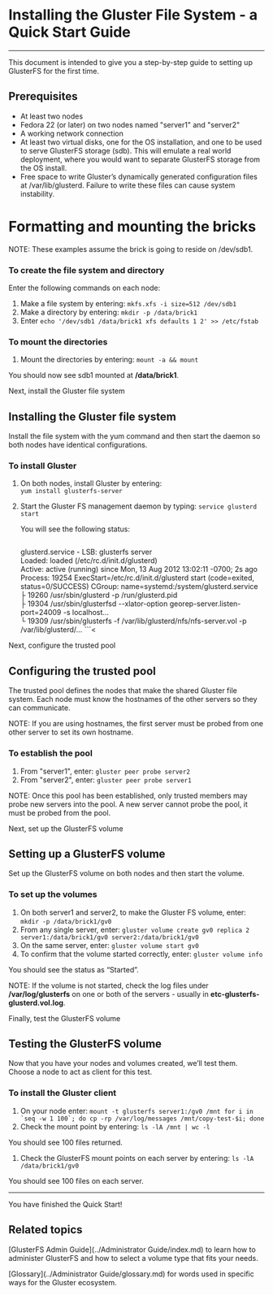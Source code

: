 # Installing the Gluster File System - a Quick Start Guide
-------

This document is intended to give you a step-by-step guide to setting up GlusterFS for the first time. 

## Prerequisites

* At least two nodes 
* Fedora 22 (or later) on two nodes named "server1" and "server2"
* A working network connection
* At least two virtual disks, one for the OS installation, and one to be used to serve GlusterFS storage (sdb). This will emulate a real world deployment, where you would want to separate GlusterFS storage from the OS install.
* Free space to write Gluster’s dynamically generated configuration files at /var/lib/glusterd. Failure to write these files can cause system instability.

# Formatting and mounting the bricks
NOTE: These examples assume the brick is going to reside on /dev/sdb1. 

### To create the file system and directory

Enter the following commands on each node:

1. Make a file system by entering:
``mkfs.xfs -i size=512 /dev/sdb1``
1. Make a directory by entering:
``mkdir -p /data/brick1``
3. Enter ``echo '/dev/sdb1 /data/brick1 xfs defaults 1 2' >> /etc/fstab``

### To mount the directories
1. Mount the directories by entering:
``mount -a && mount``

You should now see sdb1 mounted at **/data/brick1**.

Next, install the Gluster file system

## Installing the Gluster file system
Install the file system with the yum command and then start the daemon so both nodes have identical configurations.

### To install Gluster

1. On both nodes, install Gluster by entering:   
``yum install glusterfs-server``
2. Start the Gluster FS management daemon by typing:
``service glusterd start``
  
   You will see the following status:
   >``` service glusterd status
    glusterd.service - LSB: glusterfs server  
           Loaded: loaded (/etc/rc.d/init.d/glusterd)  
       Active: active (running) since Mon, 13 Aug 2012 13:02:11 -0700; 2s ago
      Process: 19254 ExecStart=/etc/rc.d/init.d/glusterd start (code=exited, status=0/SUCCESS)
       CGroup: name=systemd:/system/glusterd.service  
           ├ 19260 /usr/sbin/glusterd -p /run/glusterd.pid  
           ├ 19304 /usr/sbin/glusterfsd --xlator-option georep-server.listen-port=24009 -s localhost...  
           └ 19309 /usr/sbin/glusterfs -f /var/lib/glusterd/nfs/nfs-server.vol -p /var/lib/glusterd/…  ```<

Next, configure the trusted pool

## Configuring the trusted pool
The trusted pool defines the nodes that make the shared Gluster file system. Each node must know the hostnames of the other servers so they can communicate.

NOTE: If you are using hostnames, the first server must be probed from one other server to set its own hostname.

### To establish the pool

1. From "server1", enter:
``gluster peer probe server2``
2. From "server2", enter:
``gluster peer probe server1``

NOTE: Once this pool has been established, only trusted members may probe new servers into the pool. A new server cannot probe the pool, it must be probed from the pool.

Next, set up the GlusterFS volume

## Setting up a GlusterFS volume
Set up the GlusterFS volume on both nodes and then start the volume.

### To set up the volumes

1. On both server1 and server2, to make the Gluster FS volume, enter:
``mkdir -p /data/brick1/gv0``
1. From any single server, enter:
``gluster volume create gv0 replica 2 server1:/data/brick1/gv0 server2:/data/brick1/gv0``
1. On the same server, enter:
``gluster volume start gv0``
1. To confirm that the volume started correctly, enter:
``gluster volume info``

You should see the status as “Started”.

NOTE: If the volume is not started, check the log files under **/var/log/glusterfs** on one or both of the servers - usually in **etc-glusterfs-glusterd.vol.log**.

Finally, test the GlusterFS volume

## Testing the GlusterFS volume
Now that you have your nodes and volumes created, we’ll test them. Choose a node to act as client for this test.

### To install the Gluster client
1. On your node enter:
``mount -t glusterfs server1:/gv0 /mnt
      for i in `seq -w 1 100`; do cp -rp /var/log/messages /mnt/copy-test-$i; done``
2. Check the mount point by entering:
``ls -lA /mnt | wc -l``

You should see 100 files returned. 

1. Check the GlusterFS mount points on each server by entering:
``ls -lA /data/brick1/gv0``

You should see 100 files on each server.

----------

You have finished the Quick Start! 
## Related topics

[GlusterFS Admin Guide](../Administrator Guide/index.md) to learn how to administer GlusterFS and how to select a volume type that fits your needs. 

[Glossary](../Administrator Guide/glossary.md) for words used in specific ways for the Gluster ecosystem. 
